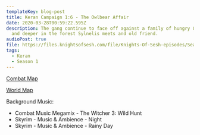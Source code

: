 ```yaml
---
templateKey: blog-post
title: Keran Campaign 1:6 - The Owlbear Affair
date: 2020-03-28T00:59:22.595Z
description: The gang continue to face off against a family of hungry Owlbears,
  and deeper in the forest Sylnelis meets and old friend.
audioPost: true
file: https://files.knightsofsesh.com/file/Knights-Of-Sesh-episodes/Season_1/Keran-6.mp3
tags:
  - Keran
  - Season 1
---
```

[Combat Map](https://files.knightsofsesh.com/file/Knights-Of-Sesh-episodes/Season_1/images/Forest.jpeg)

[World Map](https://files.knightsofsesh.com/file/Knights-Of-Sesh-episodes/Season_1/images/World+map.jpeg)

Background Music:
* Combat Music Megamix - The Witcher 3: Wild Hunt
* Skyrim - Music & Ambience - Night
* Skyrim - Music & Ambience - Rainy Day
